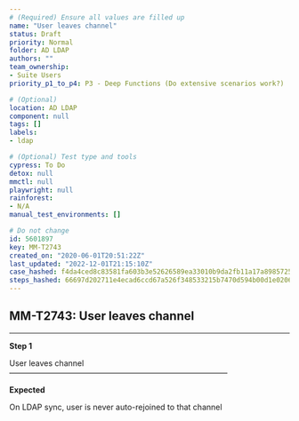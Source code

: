 ```yaml
---
# (Required) Ensure all values are filled up
name: "User leaves channel"
status: Draft
priority: Normal
folder: AD LDAP
authors: ""
team_ownership: 
- Suite Users
priority_p1_to_p4: P3 - Deep Functions (Do extensive scenarios work?)

# (Optional)
location: AD LDAP
component: null
tags: []
labels: 
- ldap

# (Optional) Test type and tools
cypress: To Do
detox: null
mmctl: null
playwright: null
rainforest: 
- N/A
manual_test_environments: []

# Do not change
id: 5601897
key: MM-T2743
created_on: "2020-06-01T20:51:22Z"
last_updated: "2022-12-01T21:15:10Z"
case_hashed: f4da4ced8c83581fa603b3e52626589ea33010b9da2fb11a17a898572528eda7b502b1b0bc5f995631686fb740e0938e
steps_hashed: 66697d202711e4ecad6ccd67a526f348533215b7470d594b00d1e0206cabe46862a16a24031e2c5e8b0f15e6fff936c2
---
```


<!-- (Auto-generated) Based on frontmatter's "key" and "name" -->

## MM-T2743: User leaves channel

---

**Step 1**

User leaves channel\
————————————————————————————

**Expected**

On LDAP sync, user is never auto-rejoined to that channel
